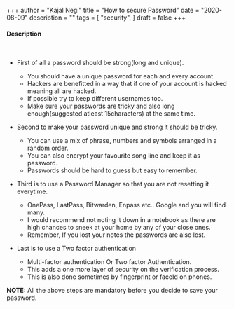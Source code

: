 +++
author = "Kajal Negi"
title = "How to secure Password"
date = "2020-08-09"
description = ""
tags = [
    "security",
]
draft = false
+++

#### Description
<br>

- First of all a password should be strong(long and unique).
    - You should have a unique password for each and every account.
    - Hackers are benefitted in a way that if one of your account is hacked meaning all are hacked. 
    - If possible try to keep different usernames too.
    - Make sure your passwords are tricky and also long enough(suggested atleast 15characters) at the same time.

- Second to make your password unique and strong it should be tricky.
    - You can use a mix of phrase, numbers and symbols arranged in a random order.
    - You can also encrypt your favourite song line and keep it as password.
    - Passwords should be hard to guess but easy to remember.

- Third is to use a Password Manager so that you are not resetting it everytime.
    - OnePass, LastPass, Bitwarden, Enpass etc.. Google and you will find many.
    - I would recommend not noting it down in a notebook as there are high chances to sneek at your home by any of your close ones.
    - Remember, If you lost your notes the passwords are also lost.
    
- Last is to use a Two factor authentication
    - Multi-factor authentication Or Two factor Authentication. 
    - This adds a one more layer of security on the verification process.
    - This is also done sometimes by fingerprint or faceId on phones.
     
**NOTE:** All the above steps are mandatory before you decide to save your password.

